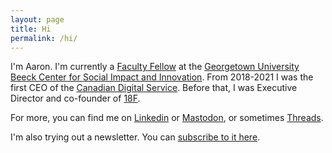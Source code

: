 ```yaml
---
layout: page
title: Hi
permalink: /hi/
---
```


I'm Aaron. 
I'm currently a [Faculty Fellow](https://beeckcenter.georgetown.edu/person/aaron-snow/) at the [Georgetown University Beeck Center for Social Impact and Innovation](https://beeckcenter.georgetown.edu). 
From 2018-2021 I was the first CEO of the [Canadian Digital Service](https://digital.canada.ca). 
Before that, I was Executive Director and co-founder of [18F](https://18f.gsa.gov). 

For more, you can find me on [Linkedin](https://linkedin.com/in/aaronsnow) or [Mastodon](https://mastodon.social/@aaronsnow), or sometimes [Threads](https://threads.net/aaronfromcleveland).

I'm also trying out a newsletter. You can [subscribe to it here](https://buttondown.email/aaronsnow).
